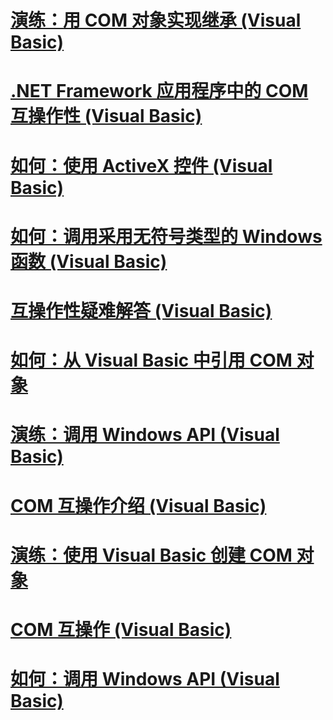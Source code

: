 # [演练：用 COM 对象实现继承 (Visual Basic)](walkthrough-implementing-inheritance-with-com-objects.md)
# [.NET Framework 应用程序中的 COM 互操作性 (Visual Basic)](com-interoperability-in-net-framework-applications.md)
# [如何：使用 ActiveX 控件 (Visual Basic)](how-to-work-with-activex-controls.md)
# [如何：调用采用无符号类型的 Windows 函数 (Visual Basic)](how-to-call-a-windows-function-that-takes-unsigned-types.md)
# [互操作性疑难解答 (Visual Basic)](troubleshooting-interoperability.md)
# [如何：从 Visual Basic 中引用 COM 对象](how-to-reference-com-objects.md)
# [演练：调用 Windows API (Visual Basic)](walkthrough-calling-windows-apis.md)
# [COM 互操作介绍 (Visual Basic)](introduction-to-com-interop.md)
# [演练：使用 Visual Basic 创建 COM 对象](walkthrough-creating-com-objects.md)
# [COM 互操作 (Visual Basic)](index.md)
# [如何：调用 Windows API (Visual Basic)](how-to-call-windows-apis.md)
